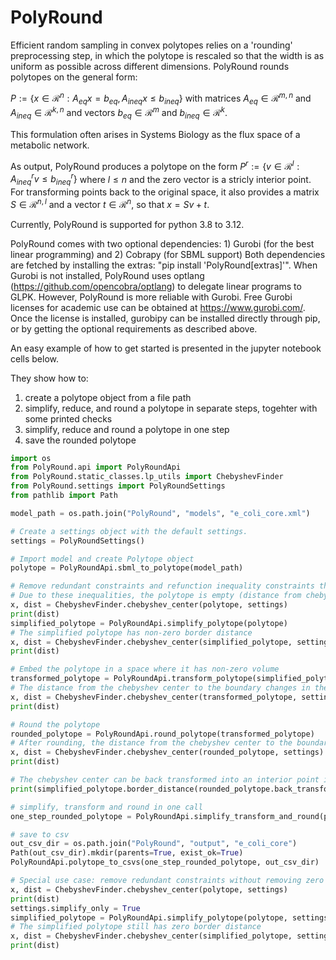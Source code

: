 # PolyRound

Efficient random sampling in convex polytopes relies on a 'rounding' preprocessing step, in which the polytope is rescaled so that the width is as uniform as possible across different dimensions.
PolyRound rounds polytopes on the general form:

$`P:=\{x \in \mathcal{R}^n: A_{eq} x = b_{eq}, A_{ineq} x \leq b_{ineq}\}`$ with matrices $`A_{eq} \in \mathcal{R}^{m,n}`$ and $`A_{ineq} \in \mathcal{R}^{k,n}`$ and vectors $`b_{eq} \in \mathcal{R}^{m}`$ and $`b_{ineq} \in \mathcal{R}^{k}`$.

This formulation often arises in Systems Biology as the flux space of a metabolic network.

As output, PolyRound produces a polytope on the form $`P^{r}:=\{v \in \mathcal{R}^l: A^{r}_{ineq}v \leq b^{r}_{ineq}\}`$ where $`l \leq n`$ and the zero vector is a stricly interior point. For transforming points back to the original space, it also provides a matrix $`S \in \mathcal{R}^{n,l}`$ and a vector $`t \in \mathcal{R}^{n}`$, so that $`x=Sv + t`$.

Currently, PolyRound is supported for python 3.8 to 3.12.

PolyRound comes with two optional dependencies: 1) Gurobi (for the best linear programming) and 2) Cobrapy (for SBML support)
Both dependencies are fetched by installing the extras: "pip install 'PolyRound[extras]'".
When Gurobi is not installed, PolyRound uses optlang (https://github.com/opencobra/optlang) to delegate linear programs to GLPK. However, PolyRound is more reliable with Gurobi. Free Gurobi licenses for academic use can be obtained at https://www.gurobi.com/. Once the license is installed, gurobipy can be installed directly through pip, or by getting the optional requirements as described above.


An easy example of how to get started is presented in the jupyter notebook cells below.


They show how to: <br>
1) create a polytope object from a file path <br>
2) simplify, reduce, and round a polytope in separate steps, togehter with some printed checks <br>
3) simplify, reduce and round a polytope in one step <br>
4) save the rounded polytope

``` python
import os
from PolyRound.api import PolyRoundApi
from PolyRound.static_classes.lp_utils import ChebyshevFinder
from PolyRound.settings import PolyRoundSettings
from pathlib import Path

model_path = os.path.join("PolyRound", "models", "e_coli_core.xml")
```

``` python
# Create a settings object with the default settings.
settings = PolyRoundSettings()
```

``` python
# Import model and create Polytope object
polytope = PolyRoundApi.sbml_to_polytope(model_path)
```

``` python
# Remove redundant constraints and refunction inequality constraints that are de-facto equalities.
# Due to these inequalities, the polytope is empty (distance from chebyshev center to boundary is zero)
x, dist = ChebyshevFinder.chebyshev_center(polytope, settings)
print(dist)
simplified_polytope = PolyRoundApi.simplify_polytope(polytope)
# The simplified polytope has non-zero border distance
x, dist = ChebyshevFinder.chebyshev_center(simplified_polytope, settings)
print(dist)
```

``` python
# Embed the polytope in a space where it has non-zero volume
transformed_polytope = PolyRoundApi.transform_polytope(simplified_polytope)
# The distance from the chebyshev center to the boundary changes in the new coordinate system
x, dist = ChebyshevFinder.chebyshev_center(transformed_polytope, settings)
print(dist)
```

``` python
# Round the polytope
rounded_polytope = PolyRoundApi.round_polytope(transformed_polytope)
# After rounding, the distance from the chebyshev center to the boundary is set to be close to 1
x, dist = ChebyshevFinder.chebyshev_center(rounded_polytope, settings)
print(dist)

# The chebyshev center can be back transformed into an interior point in the simplified space.
print(simplified_polytope.border_distance(rounded_polytope.back_transform(x)))
```

``` python
# simplify, transform and round in one call
one_step_rounded_polytope = PolyRoundApi.simplify_transform_and_round(polytope)
```

``` python
# save to csv
out_csv_dir = os.path.join("PolyRound", "output", "e_coli_core")
Path(out_csv_dir).mkdir(parents=True, exist_ok=True)
PolyRoundApi.polytope_to_csvs(one_step_rounded_polytope, out_csv_dir)
```

``` python
# Special use case: remove redundant constraints without removing zero facettes. This will leave th polytope with its original border distance.
x, dist = ChebyshevFinder.chebyshev_center(polytope, settings)
print(dist)
settings.simplify_only = True
simplified_polytope = PolyRoundApi.simplify_polytope(polytope, settings=settings)
# The simplified polytope still has zero border distance
x, dist = ChebyshevFinder.chebyshev_center(simplified_polytope, settings)
print(dist)
```
